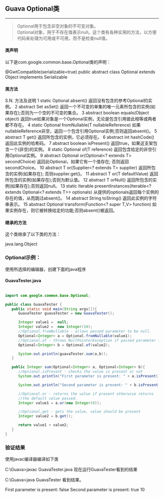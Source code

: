 ## Guava Optional类
***
> Optional用于包含非空对象的不可变对象。  
Optional对象，用于不存在值表示null。这个类有各种实用的方法，以方便代码来处理为可用或不可用，而不是检查null值。

#### 类声明
以下是com.google.common.base.Optional<T>类的声明：

@GwtCompatible(serializable=true)
public abstract class Optional<T>
   extends Object
      implements Serializable
#### 类方法
S.N.	方法及说明
1	static <T> Optional<T> absent()
返回没有包含的参考Optional的实例。
2	abstract Set<T> asSet()
返回一个不可变的单集的唯一元素所包含的实例(如果存在);否则为一个空的不可变的集合。
3	abstract boolean equals(Object object)
返回true如果对象是一个Optional实例，无论是包含引用彼此相等或两者都不存在。
4	static <T> Optional<T> fromNullable(T nullableReference)
如果nullableReference非空，返回一个包含引用Optional实例;否则返回absent()。
5	abstract T get()
返回所包含的实例，它必须存在。
6	abstract int hashCode()
返回此实例的哈希码。
7	abstract boolean isPresent()
返回true，如果这支架包含一个(非空)的实例。
8	static <T> Optional<T> of(T reference)
返回包含给定的非空引用Optional实例。
9	abstract Optional<T> or(Optional<? extends T> secondChoice)
返回此Optional，如果它有一个值存在; 否则返回secondChoice。
10	abstract T or(Supplier<? extends T> supplier)
返回所包含的实例(如果存在); 否则supplier.get()。
11	abstract T or(T defaultValue)
返回所包含的实例(如果存在);否则为默认值。
12	abstract T orNull()
返回所包含的实例(如果存在);否则返回null。
13	static <T> Iterable<T> presentInstances(Iterable<? extends Optional<? extends T>> optionals)
从提供的optionals返回每个实例的存在的值，从而跳过absent()。
14	abstract String toString()
返回此实例的字符串表示。
15	abstract <V> Optional<V> transform(Function<? super T,V> function)
如果实例存在，则它被转换给定的功能;否则absent()被返回。

#### 继承的方法
这个类继承了以下类的方法：

java.lang.Object

### Optional示例：
使用所选择的编辑器，创建下面的java程序

#### GuavaTester.java
```java
 
import com.google.common.base.Optional;

public class GuavaTester {
   public static void main(String args[]){
      GuavaTester guavaTester = new GuavaTester();

      Integer value1 =  null;
      Integer value2 =  new Integer(10);
      //Optional.fromNullable - allows passed parameter to be null.
      Optional<Integer> a = Optional.fromNullable(value1);
      //Optional.of - throws NullPointerException if passed parameter is null
      Optional<Integer> b = Optional.of(value2);		

      System.out.println(guavaTester.sum(a,b));
   }

   public Integer sum(Optional<Integer> a, Optional<Integer> b){
      //Optional.isPresent - checks the value is present or not
      System.out.println("First parameter is present: " + a.isPresent());

      System.out.println("Second parameter is present: " + b.isPresent());

      //Optional.or - returns the value if present otherwise returns
      //the default value passed.
      Integer value1 = a.or(new Integer(0));	

      //Optional.get - gets the value, value should be present
      Integer value2 = b.get();

      return value1 + value2;
   }	
}
```

### 验证结果
使用javac编译器编译如下类

C:\Guava>javac GuavaTester.java
现在运行GuavaTester看到的结果

C:\Guava>java GuavaTester
看到结果。

First parameter is present: false
Second parameter is present: true
10